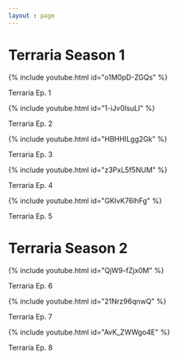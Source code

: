 ```yaml
---
layout : page
---
```

<h1>Terraria Season 1</h1>

{% include youtube.html id="o1M0pD-ZGQs" %}
<p>Terraria Ep. 1</p>

{% include youtube.html id="1-iJv0IsuLI" %}
<p>Terraria Ep. 2</p>

{% include youtube.html id="HBHHILgg2Gk" %}
<p>Terraria Ep. 3</p>

{% include youtube.html id="z3PxL5f5NUM" %}
<p>Terraria Ep. 4</p>

{% include youtube.html id="GKIvK76lhFg" %}
<p>Terraria Ep. 5</p>

<h1>Terraria Season 2</h1>

<p>{% include youtube.html id="QjW9-fZjx0M" %}
<p>Terraria Ep. 6</p>
<p>{% include youtube.html id="21Nrz96qnwQ" %}
<p>Terraria Ep. 7</p>
<p>{% include youtube.html id="AvK_ZWWgo4E" %}
<p>Terraria Ep. 8 </p>
